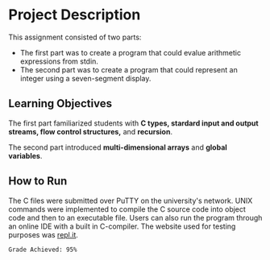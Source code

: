 # Project Description
This assignment consisted of two parts:
* The first part was to create a program that could evalue arithmetic expressions from stdin.
* The second part was to create a program that could represent an integer using a seven-segment display.

## Learning Objectives
The first part familiarized students with **C types, stardard input and output streams, flow control structures,** and **recursion**.

The second part introduced **multi-dimensional arrays** and **global variables**.

## How to Run
The C files were submitted over PuTTY on the university's network. UNIX commands were implemented to compile the C source code into object code and then to an executable file. Users can also run the program through an online IDE with a built in C-compiler. The website used for testing purposes was [repl.it](repl.it/~).

```
Grade Achieved: 95%
```
